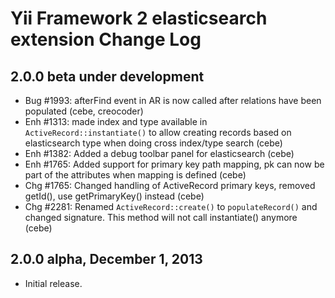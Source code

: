 Yii Framework 2 elasticsearch extension Change Log
==================================================

2.0.0 beta under development
----------------------------

- Bug #1993: afterFind event in AR is now called after relations have been populated (cebe, creocoder)
- Enh #1313: made index and type available in `ActiveRecord::instantiate()` to allow creating records based on elasticsearch type when doing cross index/type search (cebe)
- Enh #1382: Added a debug toolbar panel for elasticsearch (cebe)
- Enh #1765: Added support for primary key path mapping, pk can now be part of the attributes when mapping is defined (cebe)
- Chg #1765: Changed handling of ActiveRecord primary keys, removed getId(), use getPrimaryKey() instead (cebe)
- Chg #2281: Renamed `ActiveRecord::create()` to `populateRecord()` and changed signature. This method will not call instantiate() anymore (cebe)

2.0.0 alpha, December 1, 2013
-----------------------------

- Initial release.
